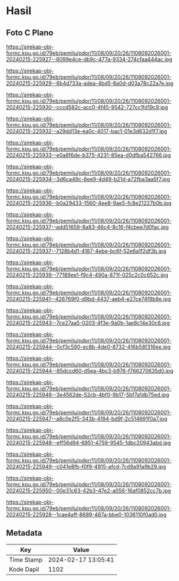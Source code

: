 # Hasil

## Foto C Plano

https://sirekap-obj-formc.kpu.go.id/79eb/pemilu/pdpr/11/08/09/20/26/1108092026001-20240215-225927--8099e4ce-db9c-477a-9334-274cfaa444ac.jpg

https://sirekap-obj-formc.kpu.go.id/79eb/pemilu/pdpr/11/08/09/20/26/1108092026001-20240215-225929--6b4d733a-adea-4bd5-8a0d-d03a78c22a7e.jpg

https://sirekap-obj-formc.kpu.go.id/79eb/pemilu/pdpr/11/08/09/20/26/1108092026001-20240215-225930--cccd582c-acc0-4f45-9542-727cc1fd19c9.jpg

https://sirekap-obj-formc.kpu.go.id/79eb/pemilu/pdpr/11/08/09/20/26/1108092026001-20240215-225932--a29dd13e-ea0c-4017-bac1-01e3d632d1f7.jpg

https://sirekap-obj-formc.kpu.go.id/79eb/pemilu/pdpr/11/08/09/20/26/1108092026001-20240215-225933--e0a6f6de-b375-4231-85ea-d0dfba542766.jpg

https://sirekap-obj-formc.kpu.go.id/79eb/pemilu/pdpr/11/08/09/20/26/1108092026001-20240215-225934--3d6ca49c-8ee9-4d49-b21d-a72fba3aa5f7.jpg

https://sirekap-obj-formc.kpu.go.id/79eb/pemilu/pdpr/11/08/09/20/26/1108092026001-20240215-225936--b0a29433-1560-4ee8-9ae5-fc8e21227b0b.jpg

https://sirekap-obj-formc.kpu.go.id/79eb/pemilu/pdpr/11/08/09/20/26/1108092026001-20240215-225937--add51659-8a83-46c4-8c16-f4cbee7d0fac.jpg

https://sirekap-obj-formc.kpu.go.id/79eb/pemilu/pdpr/11/08/09/20/26/1108092026001-20240215-225937--7128b4d1-4187-4ebe-bc6f-52e6a1f2df3b.jpg

https://sirekap-obj-formc.kpu.go.id/79eb/pemilu/pdpr/11/08/09/20/26/1108092026001-20240215-225939--77189ee1-f9c4-490a-871f-025c2c0c652c.jpg

https://sirekap-obj-formc.kpu.go.id/79eb/pemilu/pdpr/11/08/09/20/26/1108092026001-20240215-225941--426769f0-d9bd-4437-aeb4-e27ce74f8b8e.jpg

https://sirekap-obj-formc.kpu.go.id/79eb/pemilu/pdpr/11/08/09/20/26/1108092026001-20240215-225943--7ce27aa5-0203-4f3e-9a0b-1ae8c14e30c6.jpg

https://sirekap-obj-formc.kpu.go.id/79eb/pemilu/pdpr/11/08/09/20/26/1108092026001-20240215-225944--0cf3c590-ec8b-4de0-8732-416b58f316ee.jpg

https://sirekap-obj-formc.kpu.go.id/79eb/pemilu/pdpr/11/08/09/20/26/1108092026001-20240215-225944--85dccd60-d5ea-4bc3-b976-f766270635d0.jpg

https://sirekap-obj-formc.kpu.go.id/79eb/pemilu/pdpr/11/08/09/20/26/1108092026001-20240215-225946--3e4562de-52cb-4bf0-9b17-5bf7a1db75ed.jpg

https://sirekap-obj-formc.kpu.go.id/79eb/pemilu/pdpr/11/08/09/20/26/1108092026001-20240215-225947--a8c0e2f5-343b-4194-bd9f-2c514691f0a7.jpg

https://sirekap-obj-formc.kpu.go.id/79eb/pemilu/pdpr/11/08/09/20/26/1108092026001-20240215-225948--eff56d94-6951-4759-9545-1dbc20943abd.jpg

https://sirekap-obj-formc.kpu.go.id/79eb/pemilu/pdpr/11/08/09/20/26/1108092026001-20240215-225949--c041e8fb-f0f9-4915-afcd-7cd9a91a9b29.jpg

https://sirekap-obj-formc.kpu.go.id/79eb/pemilu/pdpr/11/08/09/20/26/1108092026001-20240215-225950--00e31c63-42b3-47e2-a056-16af0852cc7b.jpg

https://sirekap-obj-formc.kpu.go.id/79eb/pemilu/pdpr/11/08/09/20/26/1108092026001-20240215-225928--1cae4aff-8689-487a-bbe0-1036110f0ad0.jpg


## Metadata

| Key        | Value               |
| ---------- | ------------------- |
| Time Stamp | 2024-02-17 13:05:41 |
| Kode Dapil | 1102                |



